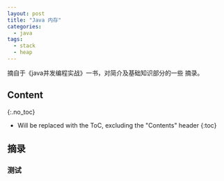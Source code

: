 ```yaml
---
layout: post
title: "Java 内存"
categories:
  - java
tags:
  - stack
  - heap
---
```


摘自于《java并发编程实战》一书，对简介及基础知识部分的一些
摘录。

<!-- more -->

## Content
{:.no_toc}

* Will be replaced with the ToC, excluding the "Contents" header
{:toc}

## 摘录
### 测试
